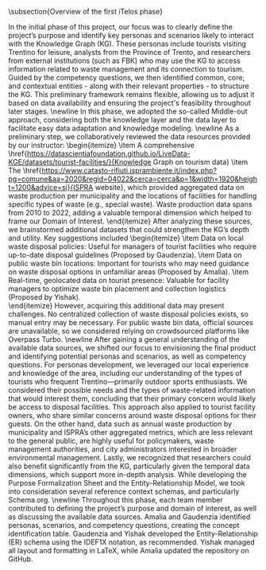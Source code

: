 \subsection{Overview of the first iTelos phase}

In the initial phase of this project, our focus was to clearly define the project’s purpose and identify key personas and scenarios likely to interact with the Knowledge Graph (KG). These personas include tourists visiting Trentino for leisure, analysts from the Province of Trento, and researchers from external institutions (such as FBK) who may use the KG to access information related to waste management and its connection to tourism. Guided by the competency questions, we then identified common, core, and contextual entities - along with their relevant properties - to structure the KG. This preliminary framework remains flexible, allowing us to adjust it based on data availability and ensuring the project's feasibility throughout later stages.
\newline 
In this phase, we adopted the so-called Middle-out approach, considering both the knowledge layer and the data layer to facilitate easy data adaptation and knowledge modeling.
\newline 
As a preliminary step, we collaboratively reviewed the data resources provided by our instructor:
\begin{itemize}
\item A comprehensive \href{https://datascientiafoundation.github.io/LiveData-KGE/datasets/tourist-facilities/}{Knowledge Graph on tourism data}
\item The \href{https://www.catasto-rifiuti.isprambiente.it/index.php?pg=comune&aa=2020&regid=04022&cerca=cerca&p=1&width=1920&height=1200&advice=si}{ISPRA website}, which provided aggregated data on waste production per municipality and the locations of facilities for handling specific types of waste (e.g., special waste). Waste production data spans from 2010 to 2022, adding a valuable temporal dimension which helped to frame our Domain of Interest.
\end{itemize}
After analyzing these sources, we brainstormed additional datasets that could strengthen the KG’s depth and utility. Key suggestions included
\begin{itemize}
\item Data on local waste disposal policies: Useful for managers of tourist facilities who require up-to-date disposal guidelines (Proposed by Gaudenzia).
\item Data on public waste bin locations: Important for tourists who may need guidance on waste disposal options in unfamiliar areas (Proposed by Amalia).
\item Real-time, geolocated data on tourist presence: Valuable for facility managers to optimize waste bin placement and collection logistics (Proposed by Yishak).  
\end{itemize}
However, acquiring this additional data may present challenges. No centralized collection of waste disposal policies exists, so manual entry may be necessary. For public waste bin data, official sources are unavailable, so we considered relying on crowdsourced platforms like Overpass Turbo. 
\newline
After gaining a general understanding of the available data sources, we shifted our focus to envisioning the final product and identifying potential personas and scenarios, as well as competency questions. For personas development, we leveraged our local experience and knowledge of the area, including our understanding of the types of tourists who frequent Trentino—primarily outdoor sports enthusiasts. We considered their possible needs and the types of waste-related information that would interest them, concluding that their primary concern would likely be access to disposal facilities. This approach also applied to tourist facility owners, who share similar concerns around waste disposal options for their guests. On the other hand, data such as annual waste production by municipality and ISPRA’s other aggregated metrics, which are less relevant to the general public, are highly useful for policymakers, waste management authorities, and city administrators interested in broader environmental management. Lastly, we recognized that researchers could also benefit significantly from the KG, particularly given the temporal data dimensions, which support more in-depth analysis. While developing the Purpose Formalization Sheet and the Entity-Relationship Model, we took into consideration several reference context schemas, and particularly Schema.org. 
\newline
Throughout this phase, each team member contributed to defining the project’s purpose and domain of interest, as well as discussing the available data sources. Amalia and Gaudenzia identified personas, scenarios, and competency questions, creating the concept identification table. Gaudenzia and Yishak developed the Entity-Relationship (ER) schema using the IDEF1X notation, as recommended. Yishak managed all layout and formatting in LaTeX, while Amalia updated the repository on GitHub.



